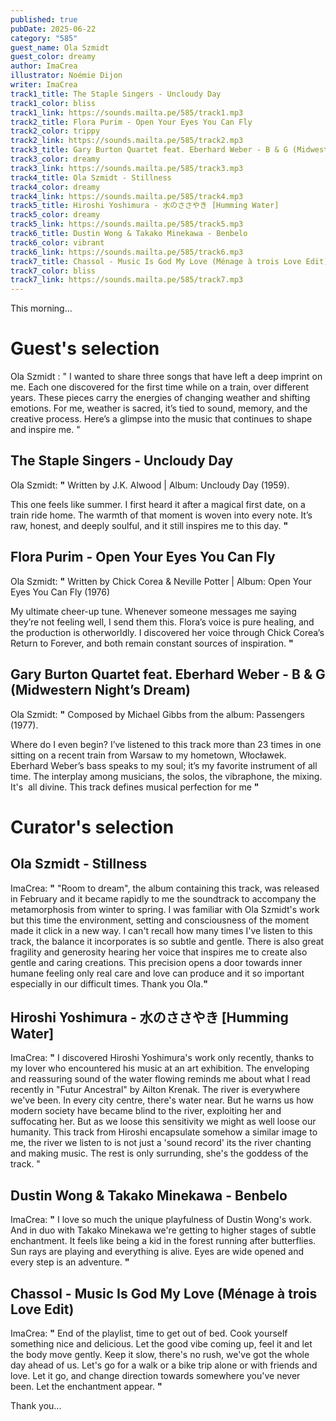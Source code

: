 ```yaml
---
published: true
pubDate: 2025-06-22
category: "585"
guest_name: Ola Szmidt
guest_color: dreamy
author: ImaCrea
illustrator: Noémie Dijon
writer: ImaCrea
track1_title: The Staple Singers - Uncloudy Day
track1_color: bliss
track1_link: https://sounds.mailta.pe/585/track1.mp3
track2_title: Flora Purim - Open Your Eyes You Can Fly
track2_color: trippy
track2_link: https://sounds.mailta.pe/585/track2.mp3
track3_title: Gary Burton Quartet feat. Eberhard Weber - B & G (Midwestern Night’s Dream)
track3_color: dreamy
track3_link: https://sounds.mailta.pe/585/track3.mp3
track4_title: Ola Szmidt - Stillness
track4_color: dreamy
track4_link: https://sounds.mailta.pe/585/track4.mp3
track5_title: Hiroshi Yoshimura - 水のささやき [Humming Water]
track5_color: dreamy
track5_link: https://sounds.mailta.pe/585/track5.mp3
track6_title: Dustin Wong & Takako Minekawa - Benbelo
track6_color: vibrant
track6_link: https://sounds.mailta.pe/585/track6.mp3
track7_title: Chassol - Music Is God My Love (Ménage à trois Love Edit)
track7_color: bliss
track7_link: https://sounds.mailta.pe/585/track7.mp3
---
```

 This morning... 

# Guest's selection

Ola Szmidt : " I wanted to share three songs that have left a deep imprint on me. Each one discovered for the first time while on a train, over different years. These pieces carry the energies of changing weather and shifting emotions. For me, weather is sacred, it’s tied to sound, memory, and the creative process. Here’s a glimpse into the music that continues to shape and inspire me. "

## The Staple Singers - Uncloudy Day

Ola Szmidt: **"** Written by J.K. Alwood | Album: Uncloudy Day (1959).

This one feels like summer. I first heard it after a magical first date, on a train ride home. The warmth of that moment is woven into every note. It’s raw, honest, and deeply soulful, and it still inspires me to this day. **"** 

## Flora Purim - Open Your Eyes You Can Fly

Ola Szmidt: **"** Written by Chick Corea & Neville Potter | Album: Open Your Eyes You Can Fly (1976)

My ultimate cheer-up tune. Whenever someone messages me saying they’re not feeling well, I send them this. Flora’s voice is pure healing, and the production is otherworldly. I discovered her voice through Chick Corea’s Return to Forever, and both remain constant sources of inspiration. **"** 

## Gary Burton Quartet feat. Eberhard Weber - B & G (Midwestern Night’s Dream)

Ola Szmidt: **"** Composed by Michael Gibbs from the album: Passengers (1977).

Where do I even begin? I’ve listened to this track more than 23 times in one sitting on a recent train from Warsaw to my hometown, Włocławek. Eberhard Weber’s bass speaks to my soul; it’s my favorite instrument of all time. The interplay among musicians, the solos, the vibraphone, the mixing. It's  all divine. This track defines musical perfection for me **"** 

# Curator's selection

## Ola Szmidt - Stillness

ImaCrea: **"** "Room to dream", the album containing this track, was released in February and it became rapidly to me the soundtrack to accompany the metamorphosis from winter to spring. I was familiar with Ola Szmidt's work but this time the environment, setting and consciousness of the moment made it click in a new way. I can't recall how many times I've listen to this track, the balance it incorporates is so subtle and gentle. There is also great fragility and generosity hearing her voice that inspires me to create also gentle and caring creations. This precision opens a door towards inner humane feeling only real care and love can produce and it so important especially in our difficult times. Thank you Ola.**"** 

## Hiroshi Yoshimura - 水のささやき \[Humming Water]

ImaCrea: **"** I discovered Hiroshi Yoshimura's work only recently, thanks to my lover who encountered his music at an art exhibition. The enveloping and reassuring sound of the water flowing reminds me about what I read recently in "Futur Ancestral" by Ailton Krenak. The river is everywhere we've been. In every city centre, there's water near. But he warns us how modern society have became blind to the river, exploiting her and suffocating her. But as we loose this sensitivity we might as well loose our humanity. This track from Hiroshi encapsulate somehow a similar image to me, the river we listen to is not just a 'sound record' its the river chanting and making music. The rest is only surrunding, she's the goddess of the track. "

## Dustin Wong & Takako Minekawa - Benbelo

ImaCrea: **"** I love so much the unique playfulness of Dustin Wong's work. And in duo with Takako Minekawa we're getting to higher stages of subtle enchantment. It feels like being a kid in the forest running after butterflies. Sun rays are playing and everything is alive. Eyes are wide opened and every step is an adventure. **"** 

## Chassol - Music Is God My Love (Ménage à trois Love Edit)

ImaCrea: **"** End of the playlist, time to get out of bed. Cook yourself something nice and delicious. Let the good vibe coming up, feel it and let the body move gently. Keep it slow, there's no rush, we've got the whole day ahead of us. Let's go for a walk or a bike trip alone or with friends and love. Let it go, and change direction towards somewhere you've never been. Let the enchantment appear. **"** 

 Thank you...
